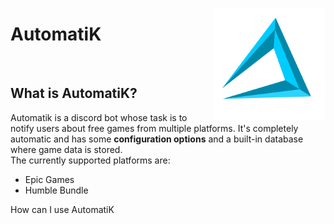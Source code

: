 <img src="https://raw.githubusercontent.com/Axyss/AutomatiK/master/AutomatiK%20files/assets/ak_logo.png?token=ANJ2EVHTEUY2MK6QPNI66B26BTO74" align="right" alt="automatik_logo" width="180" height="180"></img>
<h1>AutomatiK</h1>
</br>
<h2>What is AutomatiK?</h2>
Automatik is a discord bot whose task is to notify users about free games from multiple platforms. It's completely automatic and has some <b>configuration options</b> and a built-in database where game data is stored.
</br>
The currently supported platforms are:

- Epic Games
- Humble Bundle

How can I use AutomatiK
